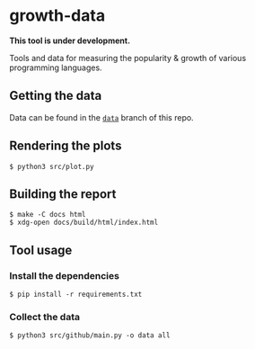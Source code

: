 # growth-data

**This tool is under development.**

Tools and data for measuring the popularity & growth of various programming languages.


## Getting the data

Data can be found in the [`data`](https://github.com/appliedfm/growth-data/tree/data/data) branch of this repo.


## Rendering the plots

```console
$ python3 src/plot.py
```


## Building the report

```console
$ make -C docs html
$ xdg-open docs/build/html/index.html
```


## Tool usage

### Install the dependencies

```console
$ pip install -r requirements.txt
```

### Collect the data

```console
$ python3 src/github/main.py -o data all
```
